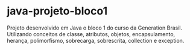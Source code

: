 # java-projeto-bloco1
Projeto desenvolvido em Java o bloco 1 do curso da Generation Brasil. Utilizando conceitos de classe, atributos, objetos, encapsulamento, herança, polimorfismo, sobrecarga, sobrescrita, collection e exception.

